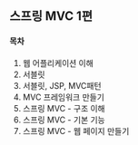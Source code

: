 ## 스프링 MVC 1편
#### 목차
1. 웹 어플리케이션 이해
2. 서블릿
3. 서블릿, JSP, MVC패턴
4. MVC 프레임워크 만들기
5. 스프링 MVC - 구조 이해
6. 스프링 MVC - 기본 기능
7. 스프링 MVC - 웹 페이지 만들기
